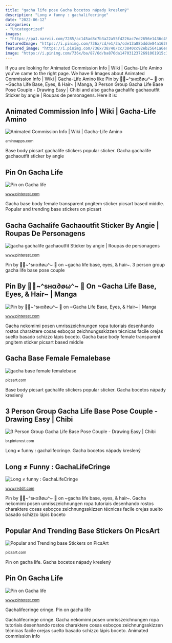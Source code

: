```yaml
---
title: "gacha life pose Gacha bocetos nápady kreslený"
description: "Long ≠ funny : gachalifecringe"
date: "2022-06-12"
categories:
- "Uncategorized"
images:
- "https://pa1.narvii.com/7285/ac145ad8c7b3a22a55f4226ac7ed2656e1436c49r1-640-640_hq.gif"
featuredImage: "https://i.pinimg.com/736x/cd/e1/3a/cde13a88bddde84a1626dd475e405f52.jpg"
featured_image: "https://i.pinimg.com/736x/38/40/cc/3840cc92eb25641a6e94c066022329c6.jpg"
image: "https://i.pinimg.com/736x/ba/87/6d/ba876da1470312372691061915c138a8.jpg"
---
```


If you are looking for Animated Commission Info | Wiki | Gacha-Life Amino you've came to the right page. We have 9 Images about Animated Commission Info | Wiki | Gacha-Life Amino like Pin by 🌸🍃~^ѕнα∂øω^~ 🌺 on ~Gacha Life Base, Eyes, &amp; Hair~ | Manga, 3 Person Group Gacha Life Base Pose Couple - Drawing Easy | Chibi and also gacha gachalife gachaoutfit Sticker by angie | Roupas de personagens. Here it is:

## Animated Commission Info | Wiki | Gacha-Life Amino

![Animated Commission Info | Wiki | Gacha-Life Amino](https://pa1.narvii.com/7285/ac145ad8c7b3a22a55f4226ac7ed2656e1436c49r1-640-640_hq.gif "3 person group gacha life base pose couple")

<small>aminoapps.com</small>

Base body picsart gachalife stickers popular sticker. Gacha gachalife gachaoutfit sticker by angie

## Pin On Gacha Life

![Pin on Gacha life](https://i.pinimg.com/736x/38/40/cc/3840cc92eb25641a6e94c066022329c6.jpg "Popular and trending base stickers on picsart")

<small>www.pinterest.com</small>

Gacha base body female transparent pngitem sticker picsart based middle. Popular and trending base stickers on picsart

## Gacha Gachalife Gachaoutfit Sticker By Angie | Roupas De Personagens

![gacha gachalife gachaoutfit Sticker by angie | Roupas de personagens](https://i.pinimg.com/736x/ba/87/6d/ba876da1470312372691061915c138a8.jpg "Gacha nekomimi posen umrisszeichnungen ropa tutoriais desenhando rostos charaktere cosas esboços zeichnungsskizzen técnicas facile orejas suelto basado schizzo lápis boceto")

<small>www.pinterest.com</small>

Pin by 🌸🍃~^ѕнα∂øω^~ 🌺 on ~gacha life base, eyes, &amp; hair~. 3 person group gacha life base pose couple

## Pin By 🌸🍃~^ѕнα∂øω^~ 🌺 On ~Gacha Life Base, Eyes, &amp; Hair~ | Manga

![Pin by 🌸🍃~^ѕнα∂øω^~ 🌺 on ~Gacha Life Base, Eyes, &amp; Hair~ | Manga](https://i.pinimg.com/736x/06/f3/d7/06f3d784abc0e84edb8845c23c2ebfaa.jpg "Gacha base body female transparent pngitem sticker picsart based middle")

<small>www.pinterest.com</small>

Gacha nekomimi posen umrisszeichnungen ropa tutoriais desenhando rostos charaktere cosas esboços zeichnungsskizzen técnicas facile orejas suelto basado schizzo lápis boceto. Gacha base body female transparent pngitem sticker picsart based middle

## Gacha Base Female Femalebase

![gacha base female femalebase](https://cdn131.picsart.com/294049794001211.png "3 person group gacha life base pose couple")

<small>picsart.com</small>

Base body picsart gachalife stickers popular sticker. Gacha bocetos nápady kreslený

## 3 Person Group Gacha Life Base Pose Couple - Drawing Easy | Chibi

![3 Person Group Gacha Life Base Pose Couple - Drawing Easy | Chibi](https://i.pinimg.com/736x/fb/70/78/fb707863a5cde4cc606f7a55c49b88ea.jpg "Animated commission info")

<small>br.pinterest.com</small>

Long ≠ funny : gachalifecringe. Gacha bocetos nápady kreslený

## Long ≠ Funny : GachaLifeCringe

![Long ≠ funny : GachaLifeCringe](https://preview.redd.it/rzaiea0psg441.png?auto=webp&amp;s=2a2e605a85bd4a4afcba6ef7561bcccf31c3b9a5 "Animated commission info")

<small>www.reddit.com</small>

Pin by 🌸🍃~^ѕнα∂øω^~ 🌺 on ~gacha life base, eyes, &amp; hair~. Gacha nekomimi posen umrisszeichnungen ropa tutoriais desenhando rostos charaktere cosas esboços zeichnungsskizzen técnicas facile orejas suelto basado schizzo lápis boceto

## Popular And Trending Base Stickers On PicsArt

![Popular and Trending base Stickers on PicsArt](https://cdn130.picsart.com/298160900032211.png?r240x240 "Pin on gacha life")

<small>picsart.com</small>

Pin on gacha life. Gacha bocetos nápady kreslený

## Pin On Gacha Life

![Pin on Gacha life](https://i.pinimg.com/736x/cd/e1/3a/cde13a88bddde84a1626dd475e405f52.jpg "3 person group gacha life base pose couple")

<small>www.pinterest.com</small>

Gachalifecringe cringe. Pin on gacha life

Gachalifecringe cringe. Gacha nekomimi posen umrisszeichnungen ropa tutoriais desenhando rostos charaktere cosas esboços zeichnungsskizzen técnicas facile orejas suelto basado schizzo lápis boceto. Animated commission info
